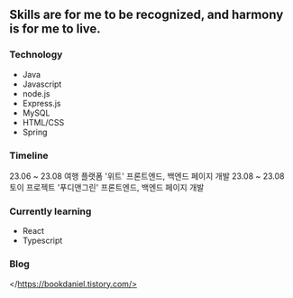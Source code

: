 ## Skills are for me to be recognized, and harmony is for me to live.
### Technology
* Java
* Javascript
* node.js
* Express.js
* MySQL
* HTML/CSS
* Spring

### Timeline
23.06 ~ 23.08 여행 플랫폼 '위트' 프론트엔드, 백엔드 페이지 개발
23.08 ~ 23.08 토이 프로젝트 '푸디앤그린' 프론트엔드, 백엔드 페이지 개발

### Currently learning
* React
* Typescript

### Blog
</https://bookdaniel.tistory.com/>
